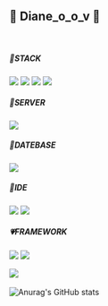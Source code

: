 

<h2>&#128037; Diane_o_o_v &#128037;</h2> <br>
 

##### &#128153;STACK 
<img src="https://img.shields.io/badge/HTML5-E34F26?style=for-the-badge&logo=HTML5&logoColor=white"> <img src="https://img.shields.io/badge/JavaScript-F7DF1E?style=for-the-badge&logo=JavaScript&logoColor=white"> <img src="https://img.shields.io/badge/jQuery-0769AD?style=for-the-badge&logo=jQuery&logoColor=white"> <img src="https://img.shields.io/badge/Java-007396?style=for-the-badge&logo=JAVA&logoColor=white">

##### &#128154;SERVER
<img src="https://img.shields.io/badge/Apache Tomcat-F8DC75?style=for-the-badge&logo=Apache Tomcat&logoColor=white">

##### &#128155;DATEBASE
<img src="https://img.shields.io/badge/MariaDB-003545?style=for-the-badge&logo=MariaDB&logoColor=white">

##### &#128156;IDE
<img src="https://img.shields.io/badge/Eclipse IDE-2C2255?style=for-the-badge&logo=Eclipse IDE&logoColor=white"> <img src="https://img.shields.io/badge/Visual Studio Code-007ACC?style=for-the-badge&logo=Visual Studio Code&logoColor=white">

##### &#128151;FRAMEWORK
<img src="https://img.shields.io/badge/Spring-6DB33F?style=for-the-badge&logo=Spring&logoColor=white"> <img src="https://img.shields.io/badge/Vue.js-4FC08D?style=for-the-badge&logo=Vue.js&logoColor=white">

<img src="https://github-readme-stats.vercel.app/api/top-langs/?username=ovommmHJ&layout=compact"><br><br>![Anurag's GitHub stats](https://github-readme-stats.vercel.app/api?username=ovommmHJ&show_icons=true&theme=radical)
